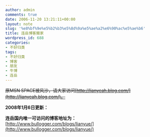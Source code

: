 ```yaml
---
author: admin
comments: true
date: 2006-11-20 13:21:11+00:00
layout: note
slug: '%e8%bf%9e%e5%b2%b3%e5%8d%9a%e5%ae%a2%e6%90%ac%e5%ae%b6'
title: 连岳博客搬家
wordpress_id: 688
categories:
- 不好归类
tags:
- 不好归类
- 博客
- 朋友
- 牛博
- 连岳
---
```


<del>原MSN SPACE被风沙，请大家访问[http://lianyeah.blog.com/](http://lianyeah.blog.com/)。</del>

**2008年1月6日更新：**

**连岳国内唯一可访问的博客地址为：**[http://www.bullogger.com/blogs/lianyue/](http://www.bullogger.com/blogs/lianyue/)
